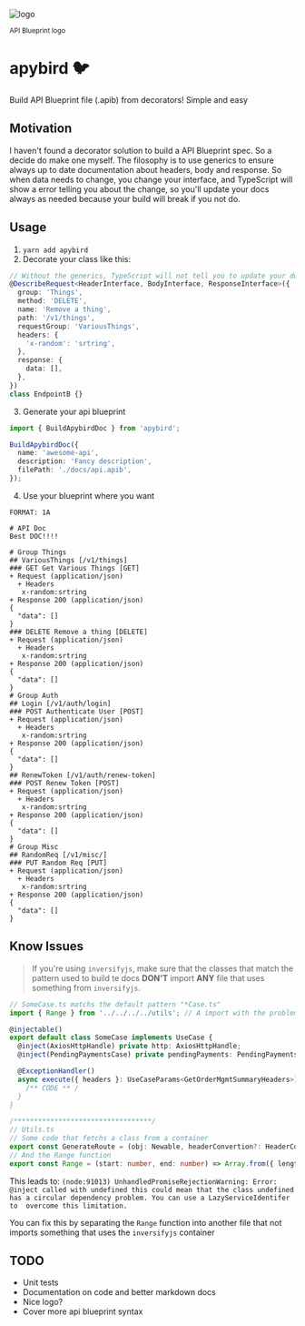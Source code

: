 ![logo](https://github.com/apiaryio/api-blueprint/raw/master/assets/logo_apiblueprint.png)

<sub>API Blueprint logo</sub>

# apybird :bird:

Build API Blueprint file (.apib) from decorators! Simple and easy

## Motivation

I haven't found a decorator solution to build a API Blueprint spec. So a decide do make one myself. The filosophy is to use generics to ensure always up to date documentation about headers, body and response. So when data needs to change, you change your interface, and TypeScript will show a error telling you about the change, so you'll update your docs always as needed because your build will break if you not do.

## Usage

1. `yarn add apybird`
2. Decorate your class like this:

```typescript
// Without the generics, TypeScript will not tell you to update your doc :D
@DescribeRequest<HeaderInterface, BodyInterface, ResponseInterface>({
  group: 'Things',
  method: 'DELETE',
  name: 'Remove a thing',
  path: '/v1/things',
  requestGroup: 'VariousThings',
  headers: {
    'x-random': 'srtring',
  },
  response: {
    data: [],
  },
})
class EndpointB {}
```

3. Generate your api blueprint

```typescript
import { BuildApybirdDoc } from 'apybird';

BuildApybirdDoc({
  name: 'awesome-api',
  description: 'Fancy description',
  filePath: './docs/api.apib',
});
```

4. Use your blueprint where you want

```apib
FORMAT: 1A

# API Doc
Best DOC!!!!

# Group Things
## VariousThings [/v1/things]
### GET Get Various Things [GET]
+ Request (application/json)
  + Headers
   x-random:srtring
+ Response 200 (application/json)
{
  "data": []
}
### DELETE Remove a thing [DELETE]
+ Request (application/json)
  + Headers
   x-random:srtring
+ Response 200 (application/json)
{
  "data": []
}
# Group Auth
## Login [/v1/auth/login]
### POST Authenticate User [POST]
+ Request (application/json)
  + Headers
   x-random:srtring
+ Response 200 (application/json)
{
  "data": []
}
## RenewToken [/v1/auth/renew-token]
### POST Renew Token [POST]
+ Request (application/json)
  + Headers
   x-random:srtring
+ Response 200 (application/json)
{
  "data": []
}
# Group Misc
## RandomReq [/v1/misc/]
### PUT Random Req [PUT]
+ Request (application/json)
  + Headers
   x-random:srtring
+ Response 200 (application/json)
{
  "data": []
}
```

## Know Issues

> If you're using `inversifyjs`, make sure that the classes that match the pattern used to build te docs **DON'T** import **ANY** file that uses something from `inversifyjs`.

```typescript
// SomeCase.ts matchs the default pattern "*Case.ts"
import { Range } from '../../../../utils'; // A import with the problem

@injectable()
export default class SomeCase implements UseCase {
  @inject(AxiosHttpHandle) private http: AxiosHttpHandle;
  @inject(PendingPaymentsCase) private pendingPayments: PendingPaymentsCase;

  @ExceptionHandler()
  async execute({ headers }: UseCaseParams<GetOrderMgmtSummaryHeaders>) {
    /** CODE ** /
  }
}

/**********************************/
// Utils.ts
// Some code that fetchs a class from a container
export const GenerateRoute = (obj: Newable, headerConvertion?: HeaderConvert) => ExpressRouterAdapter.adapt(GetFromContainer(obj), headerConvertion);
// And the Range function
export const Range = (start: number, end: number) => Array.from({ length: end - start + 1 }, (v, k) => k + start);
```

This leads to:
```(node:91013) UnhandledPromiseRejectionWarning: Error: @inject called with undefined this could mean that the class undefined has a circular dependency problem. You can use a LazyServiceIdentifer to  overcome this limitation.```

You can fix this by separating the `Range` function into another file that not imports something that uses the `inversifyjs` container

## TODO

- Unit tests
- Documentation on code and better markdown docs
- Nice logo?
- Cover more api blueprint syntax
